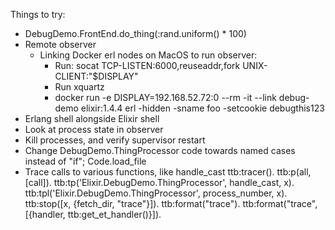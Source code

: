 Things to try:

* DebugDemo.FrontEnd.do_thing(:rand.uniform() * 100)
* Remote observer
  - Linking Docker erl nodes on MacOS to run observer:
    - Run: socat TCP-LISTEN:6000,reuseaddr,fork UNIX-CLIENT:\"$DISPLAY\"
    - Run xquartz
    - docker run -e DISPLAY=192.168.52.72:0 --rm -it --link debug-demo elixir:1.4.4 erl -hidden -sname foo -setcookie debugthis123
* Erlang shell alongside Elixir shell
* Look at process state in observer
* Kill processes, and verify supervisor restart
* Change DebugDemo.ThingProcessor code towards named cases instead of "if"; Code.load_file
* Trace calls to various functions, like handle_cast
  ttb:tracer().
  ttb:p(all, [call]).
  ttb:tp('Elixir.DebugDemo.ThingProcessor', handle_cast, x).
  ttb:tpl('Elixir.DebugDemo.ThingProcessor', process_number, x).
  ttb:stop([x, {fetch_dir, "trace"}]).
  ttb:format("trace").
  ttb:format("trace", [{handler, ttb:get_et_handler()}]).

